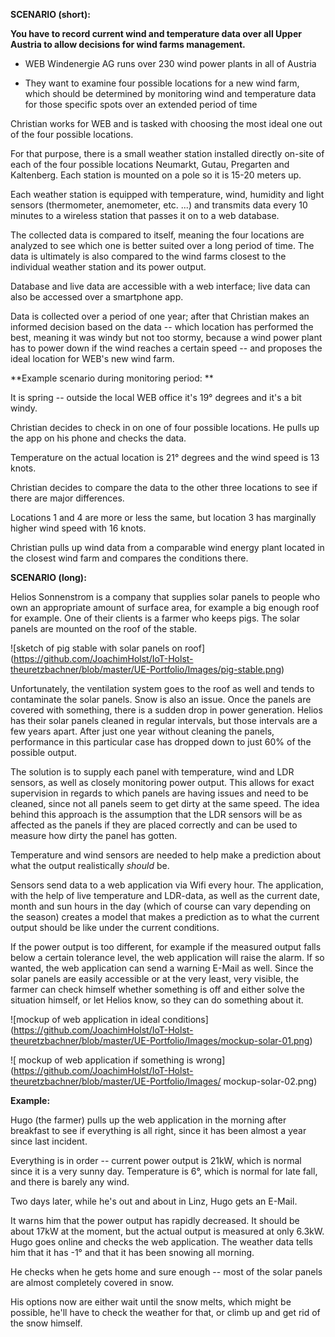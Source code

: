 **SCENARIO (short):**

**You have to record current wind and temperature data over all Upper
Austria to allow decisions for wind farms management.**

-   WEB Windenergie AG runs over 230 wind power plants in all of Austria

-   They want to examine four possible locations for a new wind farm,
    which should be determined by monitoring wind and temperature data
    for those specific spots over an extended period of time

Christian works for WEB and is tasked with choosing the most ideal one
out of the four possible locations.

For that purpose, there is a small weather station installed directly
on-site of each of the four possible locations Neumarkt, Gutau,
Pregarten and Kaltenberg. Each station is mounted on a pole so it is
15-20 meters up. 

Each weather station is equipped with temperature, wind, humidity and
light sensors (thermometer, anemometer, etc. ...) and transmits data
every 10 minutes to a wireless station that passes it on to a web
database. 

The collected data is compared to itself, meaning the four locations are
analyzed to see which one is better suited over a long period of time.
The data is ultimately is also compared to the wind farms closest to the
individual weather station and its power output.

Database and live data are accessible with a web interface; live data
can also be accessed over a smartphone app. 

Data is collected over a period of one year; after that Christian makes
an informed decision based on the data -- which location has performed
the best, meaning it was windy but not too stormy, because a wind power
plant has to power down if the wind reaches a certain speed -- and
proposes the ideal location for WEB's new wind farm.

**Example scenario during monitoring period: **

It is spring -- outside the local WEB office it's 19° degrees and it's a
bit windy. 

Christian decides to check in on one of four possible locations. He
pulls up the app on his phone and checks the data.

Temperature on the actual location is 21° degrees and the wind speed is
13 knots. 

Christian decides to compare the data to the other three locations to
see if there are major differences. 

Locations 1 and 4 are more or less the same, but location 3 has
marginally higher wind speed with 16 knots. 

Christian pulls up wind data from a comparable wind energy plant located
in the closest wind farm and compares the conditions there. 

**SCENARIO (long):**

Helios Sonnenstrom is a company that supplies solar panels to people who
own an appropriate amount of surface area, for example a big enough roof
for example. One of their clients is a farmer who keeps pigs. The solar
panels are mounted on the roof of the stable.

!\[sketch of pig stable with solar panels on
roof\](https://github.com/JoachimHolst/IoT-Holst-theuretzbachner/blob/master/UE-Portfolio/Images/pig-stable.png)

Unfortunately, the ventilation system goes to the roof as well and tends
to contaminate the solar panels. Snow is also an issue. Once the panels
are covered with something, there is a sudden drop in power generation.
Helios has their solar panels cleaned in regular intervals, but those
intervals are a few years apart. After just one year without cleaning
the panels, performance in this particular case has dropped down to just
60% of the possible output.

The solution is to supply each panel with temperature, wind and LDR
sensors, as well as closely monitoring power output. This allows for
exact supervision in regards to which panels are having issues and need
to be cleaned, since not all panels seem to get dirty at the same speed.
The idea behind this approach is the assumption that the LDR sensors
will be as affected as the panels if they are placed correctly and can
be used to measure how dirty the panel has gotten.

Temperature and wind sensors are needed to help make a prediction about
what the output realistically *should* be.

Sensors send data to a web application via Wifi every hour. The
application, with the help of live temperature and LDR-data, as well as
the current date, month and sun hours in the day (which of course can
vary depending on the season) creates a model that makes a prediction as
to what the current output should be like under the current conditions.

If the power output is too different, for example if the measured output
falls below a certain tolerance level, the web application will raise
the alarm. If so wanted, the web application can send a warning E-Mail
as well. Since the solar panels are easily accessible or at the very
least, very visible, the farmer can check himself whether something is
off and either solve the situation himself, or let Helios know, so they
can do something about it.

!\[mockup of web application in ideal
conditions\](https://github.com/JoachimHolst/IoT-Holst-theuretzbachner/blob/master/UE-Portfolio/Images/mockup-solar-01.png)

!\[ mockup of web application if something is
wrong\](https://github.com/JoachimHolst/IoT-Holst-theuretzbachner/blob/master/UE-Portfolio/Images/
mockup-solar-02.png)

**Example:**

Hugo (the farmer) pulls up the web application in the morning after
breakfast to see if everything is all right, since it has been almost a
year since last incident.

Everything is in order -- current power output is 21kW, which is normal
since it is a very sunny day. Temperature is 6°, which is normal for
late fall, and there is barely any wind.

Two days later, while he's out and about in Linz, Hugo gets an E-Mail.

It warns him that the power output has rapidly decreased. It should be
about 17kW at the moment, but the actual output is measured at only
6.3kW. Hugo goes online and checks the web application. The weather data
tells him that it has -1° and that it has been snowing all morning.

He checks when he gets home and sure enough -- most of the solar panels
are almost completely covered in snow.

His options now are either wait until the snow melts, which might be
possible, he'll have to check the weather for that, or climb up and get
rid of the snow himself.

